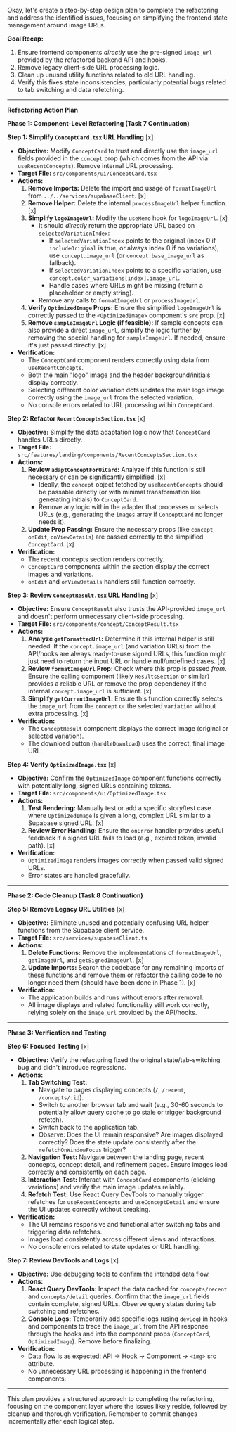 Okay, let's create a step-by-step design plan to complete the refactoring and address the identified issues, focusing on simplifying the frontend state management around image URLs.

**Goal Recap:**

1.  Ensure frontend components *directly* use the pre-signed `image_url` provided by the refactored backend API and hooks.
2.  Remove legacy client-side URL processing logic.
3.  Clean up unused utility functions related to old URL handling.
4.  Verify this fixes state inconsistencies, particularly potential bugs related to tab switching and data refetching.

---

**Refactoring Action Plan**

**Phase 1: Component-Level Refactoring (Task 7 Continuation)**

**Step 1: Simplify `ConceptCard.tsx` URL Handling** [x]

*   **Objective:** Modify `ConceptCard` to trust and directly use the `image_url` fields provided in the `concept` prop (which comes from the API via `useRecentConcepts`). Remove internal URL processing.
*   **Target File:** `src/components/ui/ConceptCard.tsx`
*   **Actions:**
    1.  **Remove Imports:** Delete the import and usage of `formatImageUrl` from `../../services/supabaseClient`. [x]
    2.  **Remove Helper:** Delete the internal `processImageUrl` helper function. [x]
    3.  **Simplify `logoImageUrl`:** Modify the `useMemo` hook for `logoImageUrl`. [x]
        *   It should *directly* return the appropriate URL based on `selectedVariationIndex`:
            *   If `selectedVariationIndex` points to the original (index 0 if `includeOriginal` is true, or always index 0 if no variations), use `concept.image_url` (or `concept.base_image_url` as fallback).
            *   If `selectedVariationIndex` points to a specific variation, use `concept.color_variations[index].image_url`.
            *   Handle cases where URLs might be missing (return a placeholder or empty string).
        *   Remove any calls to `formatImageUrl` or `processImageUrl`.
    4.  **Verify `OptimizedImage` Props:** Ensure the simplified `logoImageUrl` is correctly passed to the `<OptimizedImage>` component's `src` prop. [x]
    5.  **Remove `sampleImageUrl` Logic (if feasible):** If sample concepts can also provide a direct `image_url`, simplify the logic further by removing the special handling for `sampleImageUrl`. If needed, ensure it's just passed directly. [x]
*   **Verification:**
    *   The `ConceptCard` component renders correctly using data from `useRecentConcepts`.
    *   Both the main "logo" image and the header background/initials display correctly.
    *   Selecting different color variation dots updates the main logo image correctly using the `image_url` from the selected variation.
    *   No console errors related to URL processing within `ConceptCard`.

**Step 2: Refactor `RecentConceptsSection.tsx`** [x]

*   **Objective:** Simplify the data adaptation logic now that `ConceptCard` handles URLs directly.
*   **Target File:** `src/features/landing/components/RecentConceptsSection.tsx`
*   **Actions:**
    1.  **Review `adaptConceptForUiCard`:** Analyze if this function is still necessary or can be significantly simplified. [x]
        *   Ideally, the `concept` object fetched by `useRecentConcepts` should be passable directly (or with minimal transformation like generating initials) to `ConceptCard`.
        *   Remove any logic within the adapter that processes or selects URLs (e.g., generating the `images` array if `ConceptCard` no longer needs it).
    2.  **Update Prop Passing:** Ensure the necessary props (like `concept`, `onEdit`, `onViewDetails`) are passed correctly to the simplified `ConceptCard`. [x]
*   **Verification:**
    *   The recent concepts section renders correctly.
    *   `ConceptCard` components within the section display the correct images and variations.
    *   `onEdit` and `onViewDetails` handlers still function correctly.

**Step 3: Review `ConceptResult.tsx` URL Handling** [x]

*   **Objective:** Ensure `ConceptResult` also trusts the API-provided `image_url` and doesn't perform unnecessary client-side processing.
*   **Target File:** `src/components/concept/ConceptResult.tsx`
*   **Actions:**
    1.  **Analyze `getFormattedUrl`:** Determine if this internal helper is still needed. If the `concept.image_url` (and variation URLs) from the API/hooks are always ready-to-use signed URLs, this function might just need to return the input URL or handle null/undefined cases. [x]
    2.  **Review `formatImageUrl` Prop:** Check where this prop is passed *from*. Ensure the calling component (likely `ResultsSection` or similar) provides a reliable URL or remove the prop dependency if the internal `concept.image_url` is sufficient. [x]
    3.  **Simplify `getCurrentImageUrl`:** Ensure this function correctly selects the `image_url` from the `concept` or the selected `variation` without extra processing. [x]
*   **Verification:**
    *   The `ConceptResult` component displays the correct image (original or selected variation).
    *   The download button (`handleDownload`) uses the correct, final image URL.

**Step 4: Verify `OptimizedImage.tsx`** [x]

*   **Objective:** Confirm the `OptimizedImage` component functions correctly with potentially long, signed URLs containing tokens.
*   **Target File:** `src/components/ui/OptimizedImage.tsx`
*   **Actions:**
    1.  **Test Rendering:** Manually test or add a specific story/test case where `OptimizedImage` is given a long, complex URL similar to a Supabase signed URL. [x]
    2.  **Review Error Handling:** Ensure the `onError` handler provides useful feedback if a signed URL fails to load (e.g., expired token, invalid path). [x]
*   **Verification:**
    *   `OptimizedImage` renders images correctly when passed valid signed URLs.
    *   Error states are handled gracefully.

---

**Phase 2: Code Cleanup (Task 8 Continuation)**

**Step 5: Remove Legacy URL Utilities** [x]

*   **Objective:** Eliminate unused and potentially confusing URL helper functions from the Supabase client service.
*   **Target File:** `src/services/supabaseClient.ts`
*   **Actions:**
    1.  **Delete Functions:** Remove the implementations of `formatImageUrl`, `getImageUrl`, and `getSignedImageUrl`. [x]
    2.  **Update Imports:** Search the codebase for any remaining imports of these functions and remove them or refactor the calling code to no longer need them (should have been done in Phase 1). [x]
*   **Verification:**
    *   The application builds and runs without errors after removal.
    *   All image displays and related functionality still work correctly, relying solely on the `image_url` provided by the API/hooks.

---

**Phase 3: Verification and Testing**

**Step 6: Focused Testing** [x]

*   **Objective:** Verify the refactoring fixed the original state/tab-switching bug and didn't introduce regressions.
*   **Actions:**
    1.  **Tab Switching Test:**
        *   Navigate to pages displaying concepts (`/`, `/recent`, `/concepts/:id`).
        *   Switch to another browser tab and wait (e.g., 30-60 seconds to potentially allow query cache to go stale or trigger background refetch).
        *   Switch back to the application tab.
        *   Observe: Does the UI remain responsive? Are images displayed correctly? Does the state update consistently after the `refetchOnWindowFocus` trigger?
    2.  **Navigation Test:** Navigate between the landing page, recent concepts, concept detail, and refinement pages. Ensure images load correctly and consistently on each page.
    3.  **Interaction Test:** Interact with `ConceptCard` components (clicking variations) and verify the main image updates reliably.
    4.  **Refetch Test:** Use React Query DevTools to manually trigger refetches for `useRecentConcepts` and `useConceptDetail` and ensure the UI updates correctly without breaking.
*   **Verification:**
    *   The UI remains responsive and functional after switching tabs and triggering data refetches.
    *   Images load consistently across different views and interactions.
    *   No console errors related to state updates or URL handling.

**Step 7: Review DevTools and Logs** [x]

*   **Objective:** Use debugging tools to confirm the intended data flow.
*   **Actions:**
    1.  **React Query DevTools:** Inspect the data cached for `concepts/recent` and `concepts/detail` queries. Confirm that the `image_url` fields contain complete, signed URLs. Observe query states during tab switching and refetches.
    2.  **Console Logs:** Temporarily add specific logs (using `devLog`) in hooks and components to trace the `image_url` from the API response through the hooks and into the component props (`ConceptCard`, `OptimizedImage`). Remove before finalizing.
*   **Verification:**
    *   Data flow is as expected: API -> Hook -> Component -> `<img>` src attribute.
    *   No unnecessary URL processing is happening in the frontend components.



---

This plan provides a structured approach to completing the refactoring, focusing on the component layer where the issues likely reside, followed by cleanup and thorough verification. Remember to commit changes incrementally after each logical step.